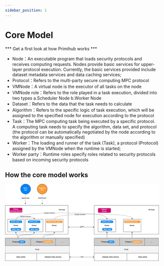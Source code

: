 ```yaml
---
sidebar_position: 1
---
```


# Core Model

*** Get a first look at how Primihub works ***

- Node：An executable program that loads security protocols and receives computing requests. Nodes provide basic services for upper-layer protocol execution. Currently, the basic services provided include dataset metadata services and data caching services;
- Protocol：Refers to the multi-party secure computing MPC protocol
- VMNode：A virtual node is the executor of all tasks on the node
- VMNode role：Refers to the role played in a task execution, divided into two types a.Scheduler Node b.Worker Node
- Dataset：Refers to the data that the task needs to calculate
- Algorithm：Refers to the specific logic of task execution, which will be assigned to the specified node for execution according to the protocol
- Task：The MPC computing task being executed by a specific protocol. A computing task needs to specify the algorithm, data set, and protocol (the protocol can be automatically negotiated by the node according to the algorithm or manually specified)
- Worker：The loading and runner of the task (Task), a protocol (Protocol) assigned by the VMNode when the runtime is started;
- Worker party：Runtime roles specify roles related to security protocols based on incoming security protocols

## How the core model works

![Concept](./core-concept-top.jpg)